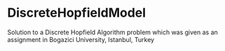 # DiscreteHopfieldModel
Solution to a Discrete Hopfield Algorithm problem which was given as an assignment in Bogazici University, Istanbul, Turkey
